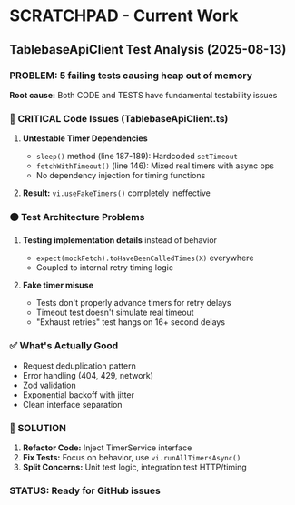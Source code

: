 # SCRATCHPAD - Current Work

## TablebaseApiClient Test Analysis (2025-08-13)

### PROBLEM: 5 failing tests causing heap out of memory

**Root cause:** Both CODE and TESTS have fundamental testability issues

### 🔴 CRITICAL Code Issues (TablebaseApiClient.ts)

1. **Untestable Timer Dependencies**
   - `sleep()` method (line 187-189): Hardcoded `setTimeout`
   - `fetchWithTimeout()` (line 146): Mixed real timers with async ops
   - No dependency injection for timing functions

2. **Result:** `vi.useFakeTimers()` completely ineffective

### 🟠 Test Architecture Problems

1. **Testing implementation details** instead of behavior
   - `expect(mockFetch).toHaveBeenCalledTimes(X)` everywhere
   - Coupled to internal retry timing logic

2. **Fake timer misuse**
   - Tests don't properly advance timers for retry delays
   - Timeout test doesn't simulate real timeout
   - "Exhaust retries" test hangs on 16+ second delays

### ✅ What's Actually Good

- Request deduplication pattern
- Error handling (404, 429, network)  
- Zod validation
- Exponential backoff with jitter
- Clean interface separation

### 🎯 SOLUTION

1. **Refactor Code:** Inject TimerService interface
2. **Fix Tests:** Focus on behavior, use `vi.runAllTimersAsync()`
3. **Split Concerns:** Unit test logic, integration test HTTP/timing

### STATUS: Ready for GitHub issues